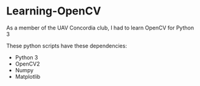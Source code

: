 # Learning-OpenCV
As a member of the UAV Concordia club, I had to learn OpenCV for Python 3

These python scripts have these dependencies:
- Python 3
- OpenCV2
- Numpy
- Matplotlib
